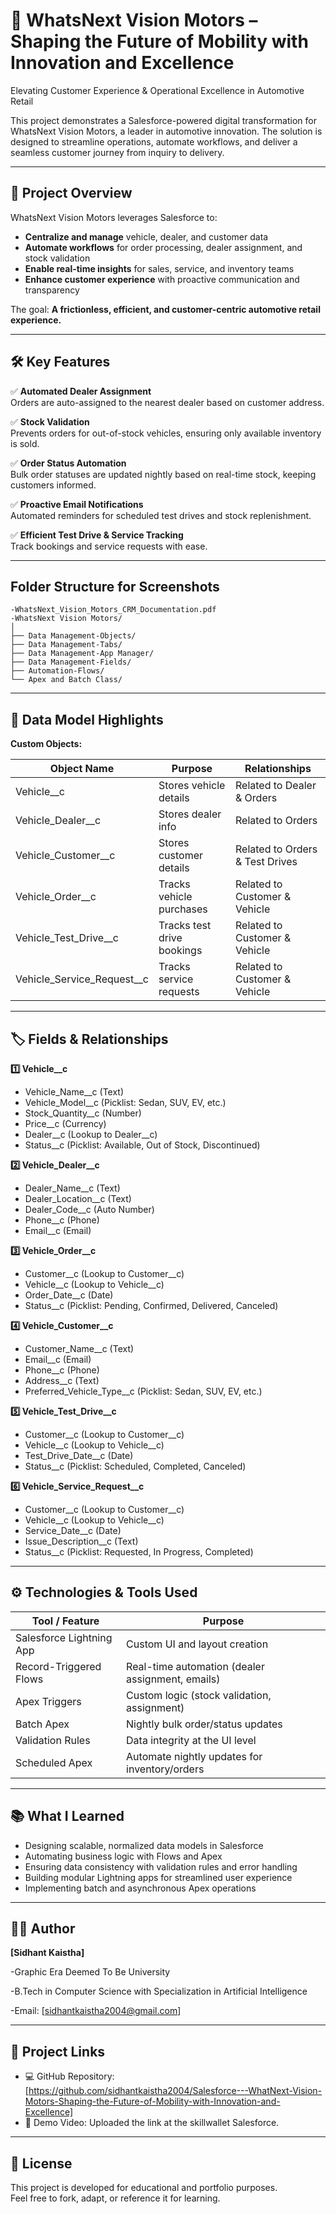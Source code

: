 # 🚗 WhatsNext Vision Motors – Shaping the Future of Mobility with Innovation and Excellence

Elevating Customer Experience & Operational Excellence in Automotive Retail

This project demonstrates a Salesforce-powered digital transformation for WhatsNext Vision Motors, a leader in automotive innovation. The solution is designed to streamline operations, automate workflows, and deliver a seamless customer journey from inquiry to delivery.

---

## 🚀 Project Overview

WhatsNext Vision Motors leverages Salesforce to:

- **Centralize and manage** vehicle, dealer, and customer data
- **Automate workflows** for order processing, dealer assignment, and stock validation
- **Enable real-time insights** for sales, service, and inventory teams
- **Enhance customer experience** with proactive communication and transparency

The goal: **A frictionless, efficient, and customer-centric automotive retail experience.**

---

## 🛠️ Key Features

✅ **Automated Dealer Assignment**  
Orders are auto-assigned to the nearest dealer based on customer address.

✅ **Stock Validation**  
Prevents orders for out-of-stock vehicles, ensuring only available inventory is sold.

✅ **Order Status Automation**  
Bulk order statuses are updated nightly based on real-time stock, keeping customers informed.

✅ **Proactive Email Notifications**  
Automated reminders for scheduled test drives and stock replenishment.

✅ **Efficient Test Drive & Service Tracking**  
Track bookings and service requests with ease.

---

## Folder Structure for Screenshots


```
-WhatsNext_Vision_Motors_CRM_Documentation.pdf
-WhatsNext Vision Motors/
│
├── Data Management-Objects/
├── Data Management-Tabs/
├── Data Management-App Manager/
├── Data Management-Fields/
├── Automation-Flows/
└── Apex and Batch Class/ 
```

---


## 📐 Data Model Highlights

**Custom Objects:**

| Object Name                  | Purpose                        | Relationships                        |
|------------------------------|--------------------------------|--------------------------------------|
| Vehicle__c                   | Stores vehicle details         | Related to Dealer & Orders           |
| Vehicle_Dealer__c            | Stores dealer info             | Related to Orders                    |
| Vehicle_Customer__c          | Stores customer details        | Related to Orders & Test Drives      |
| Vehicle_Order__c             | Tracks vehicle purchases       | Related to Customer & Vehicle        |
| Vehicle_Test_Drive__c        | Tracks test drive bookings     | Related to Customer & Vehicle        |
| Vehicle_Service_Request__c   | Tracks service requests        | Related to Customer & Vehicle        |

---

## 🏷️ Fields & Relationships

**1️⃣ Vehicle__c**
- Vehicle_Name__c (Text)
- Vehicle_Model__c (Picklist: Sedan, SUV, EV, etc.)
- Stock_Quantity__c (Number)
- Price__c (Currency)
- Dealer__c (Lookup to Dealer__c)
- Status__c (Picklist: Available, Out of Stock, Discontinued)

**2️⃣ Vehicle_Dealer__c**
- Dealer_Name__c (Text)
- Dealer_Location__c (Text)
- Dealer_Code__c (Auto Number)
- Phone__c (Phone)
- Email__c (Email)

**3️⃣ Vehicle_Order__c**
- Customer__c (Lookup to Customer__c)
- Vehicle__c (Lookup to Vehicle__c)
- Order_Date__c (Date)
- Status__c (Picklist: Pending, Confirmed, Delivered, Canceled)

**4️⃣ Vehicle_Customer__c**
- Customer_Name__c (Text)
- Email__c (Email)
- Phone__c (Phone)
- Address__c (Text)
- Preferred_Vehicle_Type__c (Picklist: Sedan, SUV, EV, etc.)

**5️⃣ Vehicle_Test_Drive__c**
- Customer__c (Lookup to Customer__c)
- Vehicle__c (Lookup to Vehicle__c)
- Test_Drive_Date__c (Date)
- Status__c (Picklist: Scheduled, Completed, Canceled)

**6️⃣ Vehicle_Service_Request__c**
- Customer__c (Lookup to Customer__c)
- Vehicle__c (Lookup to Vehicle__c)
- Service_Date__c (Date)
- Issue_Description__c (Text)
- Status__c (Picklist: Requested, In Progress, Completed)

---

## ⚙️ Technologies & Tools Used

| Tool / Feature            | Purpose                                         |
|---------------------------|-------------------------------------------------|
| Salesforce Lightning App  | Custom UI and layout creation                   |
| Record-Triggered Flows    | Real-time automation (dealer assignment, emails) |
| Apex Triggers             | Custom logic (stock validation, assignment)     |
| Batch Apex                | Nightly bulk order/status updates               |
| Validation Rules          | Data integrity at the UI level                  |
| Scheduled Apex            | Automate nightly updates for inventory/orders   |

---

## 📚 What I Learned

- Designing scalable, normalized data models in Salesforce
- Automating business logic with Flows and Apex
- Ensuring data consistency with validation rules and error handling
- Building modular Lightning apps for streamlined user experience
- Implementing batch and asynchronous Apex operations

---

## 👨‍💻 Author

**[Sidhant Kaistha]**

-Graphic Era Deemed To Be University

-B.Tech in Computer Science with Specialization in Artificial Intelligence 

-Email: [sidhantkaistha2004@gmail.com] 

---

## 🔗 Project Links

- 💻 GitHub Repository: [https://github.com/sidhantkaistha2004/Salesforce---WhatNext-Vision-Motors-Shaping-the-Future-of-Mobility-with-Innovation-and-Excellence]
- 🎥 Demo Video: Uploaded the link at the skillwallet Salesforce.

---

## 📄 License

This project is developed for educational and portfolio purposes.  
Feel free to fork, adapt, or reference it for learning.
